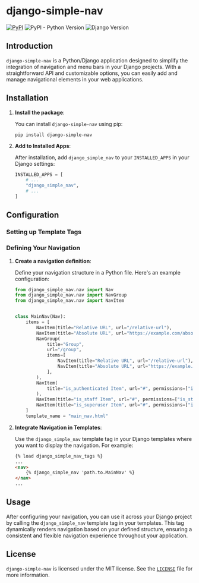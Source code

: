 # django-simple-nav

[![PyPI](https://img.shields.io/pypi/v/django-simple-nav)](https://pypi.org/project/django-simple-nav/)
![PyPI - Python Version](https://img.shields.io/pypi/pyversions/django-simple-nav)
![Django Version](https://img.shields.io/badge/django-3.2%20%7C%204.1%20%7C%204.2-%2344B78B?labelColor=%23092E20)
<!-- https://shields.io/badges -->
<!-- django-3.2 | 4.1 | 4.2-#44B78B -->
<!-- labelColor=%23092E20 -->


## Introduction

`django-simple-nav` is a Python/Django application designed to simplify the integration of navigation and menu bars in your Django projects. With a straightforward API and customizable options, you can easily add and manage navigational elements in your web applications.

## Installation

1. **Install the package**:

   You can install `django-simple-nav` using pip:

   ```shell
   pip install django-simple-nav
   ```

2. **Add to Installed Apps**:

   After installation, add `django_simple_nav` to your `INSTALLED_APPS` in your Django settings:

   ```python
   INSTALLED_APPS = [
       # ...
       "django_simple_nav",
       # ...
   ]
   ```

## Configuration

### Setting up Template Tags

### Defining Your Navigation

1. **Create a navigation definition**:

    Define your navigation structure in a Python file. Here's an example configuration:

    ```python
    from django_simple_nav.nav import Nav
    from django_simple_nav.nav import NavGroup
    from django_simple_nav.nav import NavItem


    class MainNav(Nav):
        items = [
            NavItem(title="Relative URL", url="/relative-url"),
            NavItem(title="Absolute URL", url="https://example.com/absolute-url"),
            NavGroup(
                title="Group",
                url="/group",
                items=[
                    NavItem(title="Relative URL", url="/relative-url"),
                    NavItem(title="Absolute URL", url="https://example.com/absolute-url"),
                ],
            ),
            NavItem(
                title="is_authenticated Item", url="#", permissions=["is_authenticated"]
            ),
            NavItem(title="is_staff Item", url="#", permissions=["is_staff"]),
            NavItem(title="is_superuser Item", url="#", permissions=["is_superuser"]),
        ]
        template_name = "main_nav.html"
    ```

2. **Integrate Navigation in Templates**:

    Use the `django_simple_nav` template tag in your Django templates where you want to display the navigation.
    For example:

    ```html
    {% load django_simple_nav_tags %}
    ...
    <nav>
        {% django_simple_nav 'path.to.MainNav' %}
    </nav>
    ...
    ```

## Usage

After configuring your navigation, you can use it across your Django project by calling the `django_simple_nav` template tag in your templates.
This tag dynamically renders navigation based on your defined structure, ensuring a consistent and flexible navigation experience throughout your application.

## License

`django-simple-nav` is licensed under the MIT license. See the [`LICENSE`](LICENSE) file for more information.
